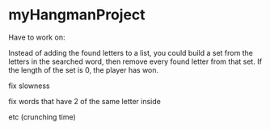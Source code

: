 # myHangmanProject
Have to work on:

Instead of adding the found letters to a list, you could build a set from the  letters in the searched word, then remove every found letter from that set.  If the length of the set is 0, the player has won.

fix slowness

fix words that have 2 of the same letter inside

etc (crunching time)